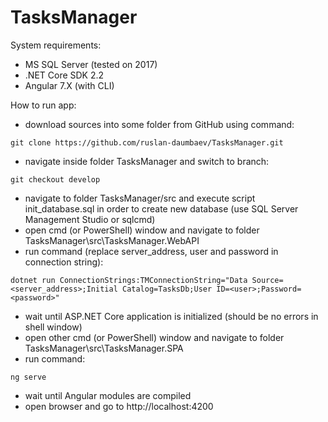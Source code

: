 # TasksManager

System requirements:
- MS SQL Server (tested on 2017)
- .NET Core SDK 2.2
- Angular 7.X (with CLI)

How to run app:
- download sources into some folder from GitHub using command: 
```
git clone https://github.com/ruslan-daumbaev/TasksManager.git
```
- navigate inside folder TasksManager and switch to branch: 
```
git checkout develop
```
- navigate to folder TasksManager/src and execute script init_database.sql in order to create new database (use SQL Server Management Studio or sqlcmd)
- open cmd (or PowerShell) window and navigate to folder TasksManager\src\TasksManager.WebAPI
- run command (replace server_address, user and password in connection string):
```
dotnet run ConnectionStrings:TMConnectionString="Data Source=<server_address>;Initial Catalog=TasksDb;User ID=<user>;Password=<password>"
```
- wait until ASP.NET Core application is initialized (should be no errors in shell window)
- open other cmd (or PowerShell) window and navigate to folder TasksManager\src\TasksManager.SPA
- run command:
```
ng serve
```
- wait until Angular modules are compiled 
- open browser and go to http://localhost:4200
